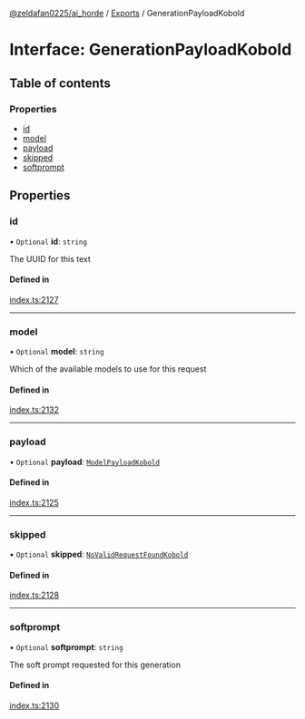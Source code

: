 [@zeldafan0225/ai_horde](../README.md) / [Exports](../modules.md) / GenerationPayloadKobold

# Interface: GenerationPayloadKobold

## Table of contents

### Properties

- [id](GenerationPayloadKobold.md#id)
- [model](GenerationPayloadKobold.md#model)
- [payload](GenerationPayloadKobold.md#payload)
- [skipped](GenerationPayloadKobold.md#skipped)
- [softprompt](GenerationPayloadKobold.md#softprompt)

## Properties

### id

• `Optional` **id**: `string`

The UUID for this text

#### Defined in

[index.ts:2127](https://github.com/ZeldaFan0225/ai_horde/blob/a3ac80c/index.ts#L2127)

___

### model

• `Optional` **model**: `string`

Which of the available models to use for this request

#### Defined in

[index.ts:2132](https://github.com/ZeldaFan0225/ai_horde/blob/a3ac80c/index.ts#L2132)

___

### payload

• `Optional` **payload**: [`ModelPayloadKobold`](ModelPayloadKobold.md)

#### Defined in

[index.ts:2125](https://github.com/ZeldaFan0225/ai_horde/blob/a3ac80c/index.ts#L2125)

___

### skipped

• `Optional` **skipped**: [`NoValidRequestFoundKobold`](NoValidRequestFoundKobold.md)

#### Defined in

[index.ts:2128](https://github.com/ZeldaFan0225/ai_horde/blob/a3ac80c/index.ts#L2128)

___

### softprompt

• `Optional` **softprompt**: `string`

The soft prompt requested for this generation

#### Defined in

[index.ts:2130](https://github.com/ZeldaFan0225/ai_horde/blob/a3ac80c/index.ts#L2130)
